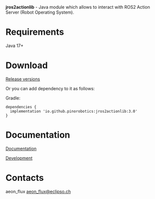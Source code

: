 **jros2actionlib** - Java module which allows to interact with ROS2 Action Server (Robot Operating System).

# Requirements

Java 17+

# Download

[Release versions](jros2actionlib/release/CHANGELOG.md)

Or you can add dependency to it as follows:

Gradle:

```
dependencies {
  implementation 'io.github.pinorobotics:jros2actionlib:3.0'
}
```

# Documentation

[Documentation](http://pinoweb.freetzi.com/jrosactionlib)

[Development](DEVELOPMENT.md)

# Contacts

aeon_flux <aeon_flux@eclipso.ch>
